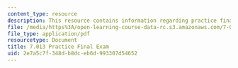 ```yaml
---
content_type: resource
description: This resource contains information regarding practice final exam.
file: /media/https%3A/open-learning-course-data-rc.s3.amazonaws.com/7-013-introductory-biology-spring-2013/2e7a5c7f348db8dceb6d993307d54652_MIT7_013S13_Final_SP09Q.pdf
file_type: application/pdf
resourcetype: Document
title: 7.013 Practice Final Exam
uid: 2e7a5c7f-348d-b8dc-eb6d-993307d54652
---
```

